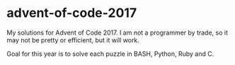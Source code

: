 # advent-of-code-2017

My solutions for Advent of Code 2017.
I am not a programmer by trade, so it may not be pretty or efficient, but it will work.

Goal for this year is to solve each puzzle in BASH, Python, Ruby and C.
